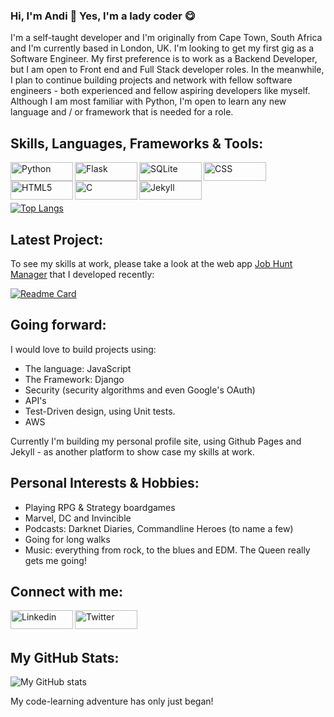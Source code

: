 ### Hi, I'm Andi 👋  Yes, I'm a lady coder :yum:

I'm a self-taught developer and I'm originally from Cape Town, South Africa and I'm currently based in London, UK. I'm looking to get my first gig as a Software Engineer. My first preference is to work as a Backend Developer, but I am open to Front end and Full Stack developer roles. In the meanwhile, I plan to continue building projects and network with fellow software engineers - both experienced and fellow aspiring developers like myself. Although I am most familiar with Python, I'm open to learn any new language and / or framework that is needed for a role. 


## Skills, Languages, Frameworks & Tools:
<img align="left" alt="Python" width="100px" height="30px" src="https://img.shields.io/badge/Python-3776AB?style=for-the-badge&logo=python&logoColor=white">
<img align="left" alt="Flask" width="100px" height="30px" src="https://img.shields.io/badge/Flask-000000?style=for-the-badge&logo=flask&logoColor=white">
<img align="left" alt="SQLite" width="100px" height="30px" src="https://img.shields.io/badge/SQLite-07405E?style=for-the-badge&logo=sqlite&logoColor=white">
<img align="left" alt="CSS" width="100px" height="30px" src="https://img.shields.io/badge/CSS-239120?&style=for-the-badge&logo=css3&logoColor=white">
<img align="left" alt="HTML5" width="100px" height="30px" src="https://img.shields.io/badge/HTML5-E34F26?style=for-the-badge&logo=html5&logoColor=white">
<img align="left" alt="C" width="100px" height="30px" src="https://img.shields.io/badge/C-00599C?style=for-the-badge&logo=c&logoColor=white">
<img align="left" alt="Jekyll" width="100px" height="30px" src="https://img.shields.io/badge/Jekyll-CC0000?style=for-the-badge&logo=Jekyll&logoColor=white">

<br/>
<br/>
<br/>

[![Top Langs](https://github-readme-stats.vercel.app/api/top-langs/?username=CardinisCode&layout=compact)](https://github.com/CardinisCode/github-readme-stats)


## Latest Project:

To see my skills at work, please take a look at the web app [Job Hunt Manager](https://jobhuntmanger.herokuapp.com) that I developed recently: 

[![Readme Card](https://github-readme-stats.vercel.app/api/pin/?username=CardinisCode&repo=jobhuntmanager)](https://github.com/CardinisCode/jobhuntmanager)

## Going forward:

I would love to build projects using:

* The language: JavaScript
* The Framework: Django 
* Security (security algorithms and even Google's OAuth)
* API's 
* Test-Driven design, using Unit tests. 
* AWS 

Currently I'm building my personal profile site, using Github Pages and Jekyll - as another platform to show case my skills at work. 

## Personal Interests & Hobbies:

* Playing RPG & Strategy boardgames
* Marvel, DC and Invincible
* Podcasts: Darknet Diaries, Commandline Heroes (to name a few)
* Going for long walks
* Music: everything from rock, to the blues and EDM. The Queen really gets me going! 


## Connect with me:

<a href="https://www.linkedin.com/in/acfolgado/">
<img align="left" alt="Linkedin" width="100px" height="30px" src="https://img.shields.io/badge/LinkedIn-0077B5?style=for-the-badge&logo=linkedin&logoColor=white"></a>

<a href="https://twitter.com/Andi_Folgado">
  <img align="left" alt="Twitter" width="100px" height="30px" src="https://img.shields.io/badge/Twitter-1DA1F2?style=for-the-badge&logo=twitter&logoColor=white">
</a>
<br/>
<br/>

## My GitHub Stats:
![My GitHub stats](https://github-readme-stats.vercel.app/api?username=CardinisCode&show_icons=true&theme=tokyonight)

My code-learning adventure has only just began! 
